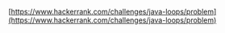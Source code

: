 [https://www.hackerrank.com/challenges/java-loops/problem](https://www.hackerrank.com/challenges/java-loops/problem)